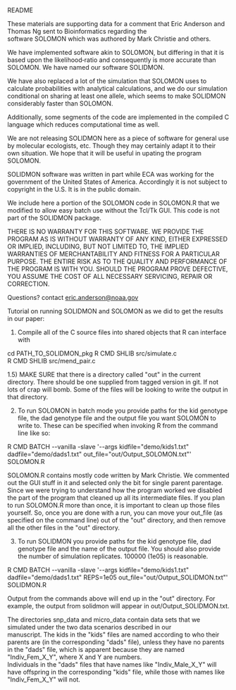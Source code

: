README

These  materials  are supporting data for a comment that Eric 
Anderson and Thomas Ng sent to Bioinformatics regarding  the  
software SOLOMON which was authored by Mark Christie and others.

We  have  implemented  software akin to SOLOMON, but differing in
that it is based upon the likelihood‐ratio  and  consequently  is
more accurate than SOLOMON.  We have named our software SOLIDMON.

We have also replaced a lot of the simulation that  SOLOMON  uses
to  calculate  probabilities with analytical calculations, and we
do our simulation conditional on sharing  at  least  one  allele,
which seems to make SOLIDMON considerably faster than SOLOMON.

Additionally,  some  segments  of the code are implemented in the
compiled C language which reduces computational time as well.

We are not releasing SOLIDMON here as a  piece  of  software  for
general  use  by molecular ecologists, etc.  Though they may
certainly adapt it to their own situation.  We hope that it will  be
useful in upating the program SOLOMON.

SOLIDMON  software  was written in part while ECA was working for
the government of the United States of America.   Accordingly  it
is  not subject to copyright in the U.S.  It is in the public domain.

We include here a portion of the SOLOMON code in  SOLOMON.R  that
we  modified to allow easy batch use without the Tcl/Tk GUI. This
code is not part of the SOLIDMON package.

THERE IS NO WARRANTY FOR THIS SOFTWARE. WE  PROVIDE  THE  PROGRAM
AS IS  WITHOUT  WARRANTY  OF ANY KIND, EITHER EXPRESSED OR IMPLIED,
INCLUDING, BUT NOT LIMITED TO, THE IMPLIED  WARRANTIES  OF
MERCHANTABILITY  AND FITNESS FOR A PARTICULAR PURPOSE. THE ENTIRE
RISK AS TO THE QUALITY AND PERFORMANCE OF  THE  PROGRAM  IS  WITH
YOU.  SHOULD  THE PROGRAM PROVE DEFECTIVE, YOU ASSUME THE COST OF
ALL NECESSARY SERVICING, REPAIR OR CORRECTION.


Questions? contact  eric.anderson@noaa.gov



Tutorial on running SOLIDMON and SOLOMON as we did to get the
results in our paper:


1)  Compile  all of the C source files into shared objects that R
can interface with

cd PATH_TO_SOLIDMON_pkg
R CMD SHLIB src/simulate.c  
R  CMD  SHLIB src/mend_pair.c



1.5) MAKE SURE that there is a directory called "out" in the current
directory.  There should be one supplied from tagged version in git.  If not
lots of crap will bomb.  Some of the files will be looking to write 
the output in that directory.


2)  To  run  SOLOMON  in batch mode you provide paths for the kid
genotype file, the dad genotype file and the output file you want
SOLOMON  to write to. These can be specified when invoking R from
the command line like so:

R CMD BATCH  --vanilla  -slave  '--args  kidfile="demo/kids1.txt" dadfile="demo/dads1.txt"  out_file="out/Output_SOLOMON.txt"'  SOLOMON.R

SOLOMON.R contains mostly code written by Mark Christie.  We 
commented out the GUI stuff in it and selected only the bit for 
single parent parentage.  Since we were trying to understand how the
program  worked  we disabled the part of the program that cleaned
up all its intermediate files.  If you plan to run SOLOMON.R more
than once, it is important to clean up those files yourself.  So,
once you are done with a run, you  can  move  your  out_file  (as
specified  on  the  command line) out of the "out" directory, and
then remove all the other files in the "out" directory.


3) To run SOLIDMON you provide paths for the kid  genotype  file,
dad genotype file and the name of the output file. You should 
also provide the number of simulation replicates.   100000   (1e05)
is reasonable.

R  CMD  BATCH  --vanilla  -slave '--args kidfile="demo/kids1.txt" dadfile="demo/dads1.txt"  REPS=1e05   out_file="out/Output_SOLIDMON.txt"' SOLIDMON.R


Output from the commands above will end up in the "out" directory. For example, the output
from solidmon will appear in out/Output_SOLIDMON.txt.



The directories snp_data and micro_data contain data sets that we
simulated under the two data scenarios  described  in  our  
manuscript.   The kids in the "kids" files are named according to who
their parents are (in the corresponding "dads" file), unless they
have  no  parents  in  the "dads" file, which is apparent because
they are named "Indiv_Fem_X_Y", where X and Y are numbers.  
Individuals in the "dads" files that have names like "Indiv_Male_X_Y"
will have offspring in the corresponding "kids" file, while those
with names like "Indiv_Fem_X_Y" will not.
